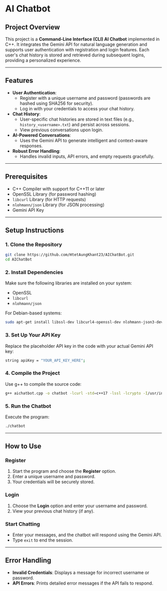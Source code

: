 # AI Chatbot

## Project Overview

This project is a **Command-Line Interface (CLI) AI Chatbot** implemented in C++. It integrates the Gemini API for natural language generation and supports user authentication with registration and login features. Each user's chat history is stored and retrieved during subsequent logins, providing a personalized experience.

---

## Features

- **User Authentication**:
  - Register with a unique username and password (passwords are hashed using SHA256 for security).
  - Log in with your credentials to access your chat history.
- **Chat History**:
  - User-specific chat histories are stored in text files (e.g., `history_<username>.txt`) and persist across sessions.
  - View previous conversations upon login.
- **AI-Powered Conversations**:
  - Uses the Gemini API to generate intelligent and context-aware responses.
- **Robust Error Handling**:
  - Handles invalid inputs, API errors, and empty requests gracefully.

---

## Prerequisites

- C++ Compiler with support for C++11 or later
- OpenSSL Library (for password hashing)
- `libcurl` Library (for HTTP requests)
- `nlohmann/json` Library (for JSON processing)
- Gemini API Key

---

## Setup Instructions

### 1. Clone the Repository

```bash
git clone https://github.com/HtetAungKhant23/AIChatBot.git
cd AIChatBot
```

### 2. Install Dependencies

Make sure the following libraries are installed on your system:

- OpenSSL
- `libcurl`
- `nlohmann/json`

For Debian-based systems:

```bash
sudo apt-get install libssl-dev libcurl4-openssl-dev nlohmann-json3-dev
```

### 3. Set Up Your API Key

Replace the placeholder API key in the code with your actual Gemini API key:

```bash
string apiKey = "YOUR_API_KEY_HERE";
```

### 4. Compile the Project

Use g++ to compile the source code:

```bash
g++ aichatbot.cpp -o chatbot -lcurl -std=c++17 -lssl -lcrypto -I/usr/include/openssl
```

### 5. Run the Chatbot

Execute the program:

```bash
./chatbot
```

---

## How to Use

### Register

1. Start the program and choose the **Register** option.
2. Enter a unique username and password.
3. Your credentials will be securely stored.

### Login

1. Choose the **Login** option and enter your username and password.
2. View your previous chat history (if any).

### Start Chatting

- Enter your messages, and the chatbot will respond using the Gemini API.
- Type `exit` to end the session.

---

## Error Handling

- **Invalid Credentials**: Displays a message for incorrect username or password.
- **API Errors**: Prints detailed error messages if the API fails to respond.
